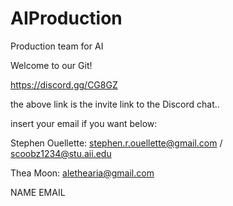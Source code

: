 # AIProduction
Production team for AI

Welcome to our Git!

https://discord.gg/CG8GZ

the above link is the invite link to the Discord chat..

insert your email if you want below:

Stephen Ouellette:
stephen.r.ouellette@gmail.com / scoobz1234@stu.aii.edu

Thea Moon:
alethearia@gmail.com

NAME
EMAIL

